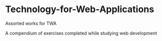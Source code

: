 # Technology-for-Web-Applications
Assorted works for TWA 

A compendium of exercises completed while studying web development
